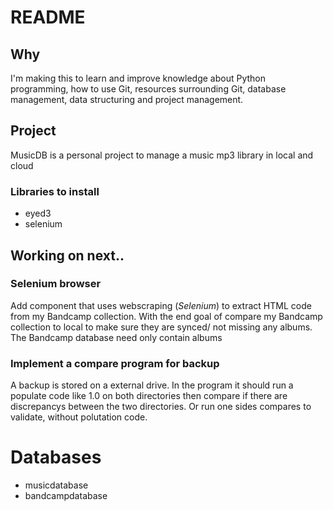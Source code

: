 # README
## Why
I'm making this to learn and improve knowledge about Python programming, how to use Git, resources surrounding Git, database management, data structuring and project management.
## Project
MusicDB is a personal project to manage a music mp3 library in local and cloud


### Libraries to install
+ eyed3
+ selenium

## Working on next..

### Selenium browser
Add component that uses webscraping (*Selenium*) to extract HTML code from my Bandcamp collection. With the end goal of compare my Bandcamp collection to local to make sure they are synced/ not missing any albums.
The Bandcamp database need only contain albums

### Implement a compare program for backup
A backup is stored on a external drive. In the program it should run a
populate code like 1.0 on both directories then compare if there are discrepancys between the two directories. 
Or run one sides compares to validate, without polutation code.


# Databases
+ musicdatabase
+ bandcampdatabase